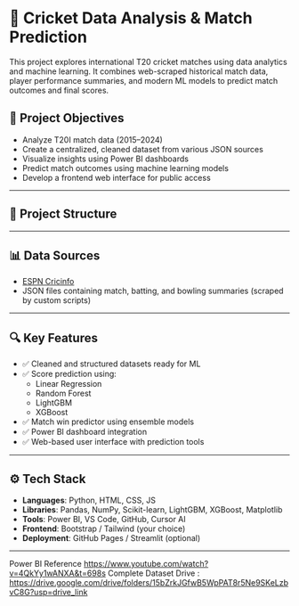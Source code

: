 # 🏏 Cricket Data Analysis & Match Prediction

This project explores international T20 cricket matches using data analytics and machine learning. It combines web-scraped historical match data, player performance summaries, and modern ML models to predict match outcomes and final scores.

## 📌 Project Objectives

- Analyze T20I match data (2015–2024)
- Create a centralized, cleaned dataset from various JSON sources
- Visualize insights using Power BI dashboards
- Predict match outcomes using machine learning models
- Develop a frontend web interface for public access

---

## 📂 Project Structure


---

## 📊 Data Sources

- [ESPN Cricinfo](https://www.espncricinfo.com/)
- JSON files containing match, batting, and bowling summaries (scraped by custom scripts)

---

## 🔍 Key Features

- ✅ Cleaned and structured datasets ready for ML
- ✅ Score prediction using:
  - Linear Regression
  - Random Forest
  - LightGBM
  - XGBoost
- ✅ Match win predictor using ensemble models
- ✅ Power BI dashboard integration
- ✅ Web-based user interface with prediction tools

---

## ⚙️ Tech Stack

- **Languages**: Python, HTML, CSS, JS
- **Libraries**: Pandas, NumPy, Scikit-learn, LightGBM, XGBoost, Matplotlib
- **Tools**: Power BI, VS Code, GitHub, Cursor AI
- **Frontend**: Bootstrap / Tailwind (your choice)
- **Deployment**: GitHub Pages / Streamlit (optional)

---

Power BI Reference https://www.youtube.com/watch?v=4QkYy1wANXA&t=698s
Complete Dataset Drive : https://drive.google.com/drive/folders/15bZrkJGfwB5WpPAT8r5Ne9SKeLzbvC8G?usp=drive_link

